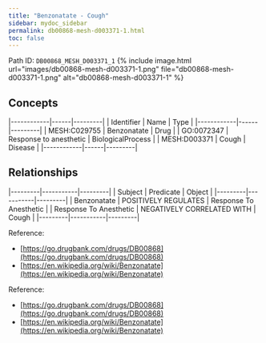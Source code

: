 ```yaml
---
title: "Benzonatate - Cough"
sidebar: mydoc_sidebar
permalink: db00868-mesh-d003371-1.html
toc: false 
---
```



Path ID: `DB00868_MESH_D003371_1`
{% include image.html url="images/db00868-mesh-d003371-1.png" file="db00868-mesh-d003371-1.png" alt="db00868-mesh-d003371-1" %}

## Concepts

|------------|------|---------|
| Identifier | Name | Type    |
|------------|------|---------|
| MESH:C029755 | Benzonatate | Drug |
| GO:0072347 | Response to anesthetic | BiologicalProcess |
| MESH:D003371 | Cough | Disease |
|------------|------|---------|

## Relationships

|---------|-----------|---------|
| Subject | Predicate | Object  |
|---------|-----------|---------|
| Benzonatate | POSITIVELY REGULATES | Response To Anesthetic |
| Response To Anesthetic | NEGATIVELY CORRELATED WITH | Cough |
|---------|-----------|---------|

Reference: 
  - [https://go.drugbank.com/drugs/DB00868](https://go.drugbank.com/drugs/DB00868)
  - [https://en.wikipedia.org/wiki/Benzonatate](https://en.wikipedia.org/wiki/Benzonatate)

Reference: 
  - [https://go.drugbank.com/drugs/DB00868](https://go.drugbank.com/drugs/DB00868)
  - [https://en.wikipedia.org/wiki/Benzonatate](https://en.wikipedia.org/wiki/Benzonatate)
